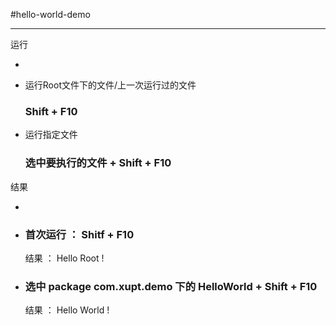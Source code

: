 #hello-world-demo

---

<return>

<return>

运行

-

-  运行Root文件下的文件/上一次运行过的文件

    ### Shift + F10

-  运行指定文件

    ### 选中要执行的文件 + Shift + F10





<return>

<return>

<return>

结果

-

-  ### 首次运行 ： Shitf + F10

   结果 ：  Hello Root !

-  ### 选中 package com.xupt.demo 下的 HelloWorld + Shift + F10

   结果 ： Hello World !

